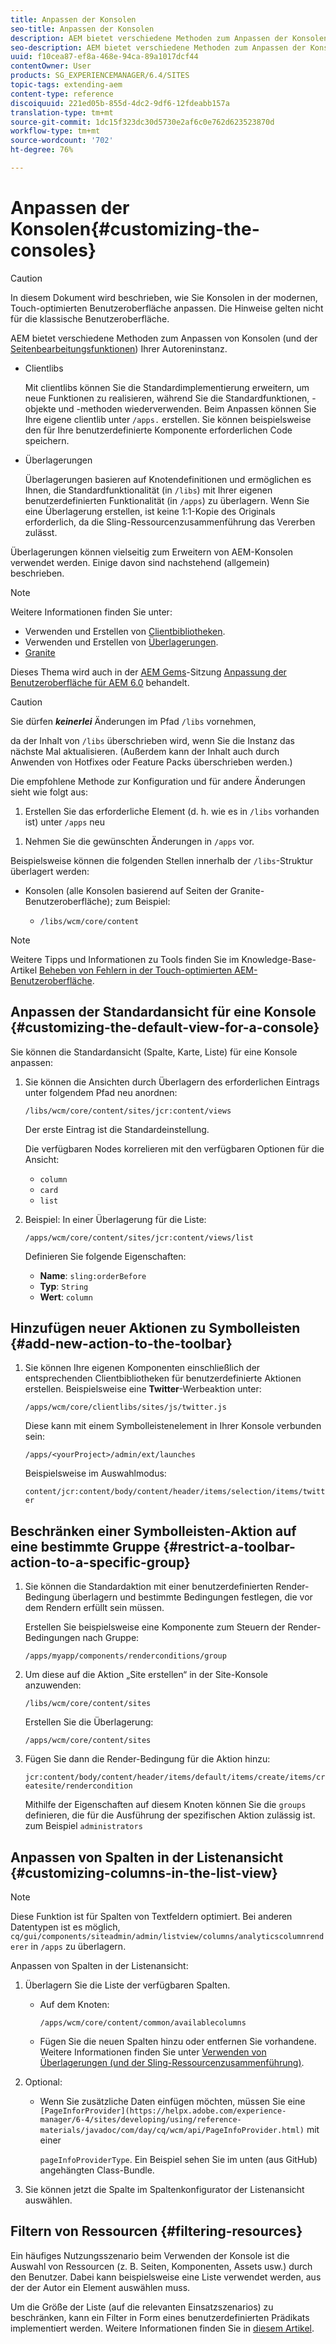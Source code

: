```yaml
---
title: Anpassen der Konsolen
seo-title: Anpassen der Konsolen
description: AEM bietet verschiedene Methoden zum Anpassen der Konsolen Ihrer Autoreninstanz.
seo-description: AEM bietet verschiedene Methoden zum Anpassen der Konsolen Ihrer Autoreninstanz.
uuid: f10cea87-ef8a-468e-94ca-89a1017dcf44
contentOwner: User
products: SG_EXPERIENCEMANAGER/6.4/SITES
topic-tags: extending-aem
content-type: reference
discoiquuid: 221ed05b-855d-4dc2-9df6-12fdeabb157a
translation-type: tm+mt
source-git-commit: 1dc15f323dc30d5730e2af6c0e762d623523870d
workflow-type: tm+mt
source-wordcount: '702'
ht-degree: 76%

---
```



# Anpassen der Konsolen{#customizing-the-consoles}

>[!CAUTION]
>
>In diesem Dokument wird beschrieben, wie Sie Konsolen in der modernen, Touch-optimierten Benutzeroberfläche anpassen. Die Hinweise gelten nicht für die klassische Benutzeroberfläche.

AEM bietet verschiedene Methoden zum Anpassen von Konsolen (und der [Seitenbearbeitungsfunktionen](/help/sites-developing/customizing-page-authoring-touch.md)) Ihrer Autoreninstanz.

* Clientlibs 

   Mit clientlibs können Sie die Standardimplementierung erweitern, um neue Funktionen zu realisieren, während Sie die Standardfunktionen, -objekte und -methoden wiederverwenden. Beim Anpassen können Sie Ihre eigene clientlib unter `/apps.` erstellen. Sie können beispielsweise den für Ihre benutzerdefinierte Komponente erforderlichen Code speichern.

* Überlagerungen

   Überlagerungen basieren auf Knotendefinitionen und ermöglichen es Ihnen, die Standardfunktionalität (in `/libs`) mit Ihrer eigenen benutzerdefinierten Funktionalität (in `/apps`) zu überlagern. Wenn Sie eine Überlagerung erstellen, ist keine 1:1-Kopie des Originals erforderlich, da die Sling-Ressourcenzusammenführung das Vererben zulässt.

Überlagerungen können vielseitig zum Erweitern von AEM-Konsolen verwendet werden. Einige davon sind nachstehend (allgemein) beschrieben.

>[!NOTE]
>
>Weitere Informationen finden Sie unter:
>
>* Verwenden und Erstellen von [Clientbibliotheken](/help/sites-developing/clientlibs.md).
>* Verwenden und Erstellen von [Überlagerungen](/help/sites-developing/overlays.md).
>* [Granite](https://helpx.adobe.com/experience-manager/6-4/sites/developing/using/reference-materials/granite-ui/api/index.html)

>
>
Dieses Thema wird auch in der [AEM Gems](https://docs.adobe.com/content/ddc/en/gems.html)-Sitzung [Anpassung der Benutzeroberfläche für AEM 6.0](https://docs.adobe.com/content/ddc/en/gems/user-interface-customization-for-aem-6.html) behandelt.

>[!CAUTION]
>
>Sie dürfen ***keinerlei*** Änderungen im Pfad `/libs` vornehmen,
>
>da der Inhalt von `/libs` überschrieben wird, wenn Sie die Instanz das nächste Mal aktualisieren. (Außerdem kann der Inhalt auch durch Anwenden von Hotfixes oder Feature Packs überschrieben werden.)
>
>Die empfohlene Methode zur Konfiguration und für andere Änderungen sieht wie folgt aus:
>
>1. Erstellen Sie das erforderliche Element (d. h. wie es in `/libs` vorhanden ist) unter `/apps` neu
   >
   >
1. Nehmen Sie die gewünschten Änderungen in `/apps` vor.

>



Beispielsweise können die folgenden Stellen innerhalb der `/libs`-Struktur überlagert werden:

* Konsolen (alle Konsolen basierend auf Seiten der Granite-Benutzeroberfläche); zum Beispiel:

   * `/libs/wcm/core/content`

<!-- Needs a review by Engineering -->
<!--
* secondary (inner) rails; for example:

    * `/libs/wcm/core/content/search`

* toolbar(s) (dependent on console; for example sites):

    * default 

      `/libs/wcm/core/content/sites/jcr:content/body/content/header/items/default`

    * selection mode

      `/libs/wcm/core/content/sites/jcr:content/body/content/header/items/selection`

* help menu options (dependent on console; for example sites):

    * `/libs/wcm/core/content/sites/jcr:content/body/help`

* information shown on the card view (dependent on console; for example sites):

    * `/libs/wcm/core/content/sites/jcr:content/body/content/content/items/childpages`

-->
>[!NOTE]
>
>Weitere Tipps und Informationen zu Tools finden Sie im Knowledge-Base-Artikel [Beheben von Fehlern in der Touch-optimierten AEM-Benutzeroberfläche](https://helpx.adobe.com/experience-manager/kb/troubleshooting-aem-touchui-issues.html).

<!-- Needs a review by Engineering -->
<!--
## Code Samples {#code-samples}

Various packages have been made available on Github. These provide code samples related to the tasks covered on this page.

### aem-admin-extension-new-console {#aem-admin-extension-new-console}

`aem-admin-extension-new-console` is a sample package showing how to [create a new AEM 6 console](#create-a-custom-console). This package provides a UI for managing [Launches](/help/sites-authoring/launches.md) and adds a link in the navigation:

CODE ON GITHUB

You can find the code of this page on GitHub

* [Open aem-admin-extension-new-console project on GitHub](https://github.com/Adobe-Marketing-Cloud/aem-admin-extension-new-console)
* Download the project as [a ZIP file](https://github.com/Adobe-Marketing-Cloud/aem-admin-extension-new-console/archive/master.zip)

### aem-admin-extension-customize-sites {#aem-admin-extension-customize-sites}

`aem-admin-extension-customize-sites` is a sample package showing how to customize an existing AEM 6 admin console. This package provides updates to Sites administration:

CODE ON GITHUB

You can find the code of this page on GitHub

* [Open aem-admin-extension-customize-sites project on GitHub](https://github.com/Adobe-Marketing-Cloud/aem-admin-extension-customize-sites)
* Download the project as [a ZIP file](https://github.com/Adobe-Marketing-Cloud/aem-admin-extension-customize-sites/archive/master.zip)
-->

<!-- Needs a review by Engineering -->
<!--
## Create a Custom Console {#create-a-custom-console}

1. You can create a custom console with related actions; for example, Launches at the top level (below Sites):

   This involves:

    * creating the root space definition of your new console ``; for example:

        * `/apps/<yourProject>/admin/ext/launches`

    * this can contain (according to requirements):

        * the corresponding [clientlibs](/help/sites-developing/clientlibs.md) for custom actions and `less`/ `css` definitions

            * `/apps/<yourProject>/admin/ext/launches/clientlibs`

        * components that need to be redefined/adjusted; for example, the breadcrumbs, datasource and the launch

            * `/apps/<yourProject>/admin/ext/launches/components`

        * the Granite UI page resource:

            * `/apps/<yourProject>/admin/ext/launches/content/jcr:content`

              property: `sling:resourceType`

        * the page definition of the console

            * `/apps/<yourProject>/admin/ext/launches/content/jcr:content/head`
            * `/apps/<yourProject>/admin/ext/launches/content/jcr:content/body`

   ![chlimage_1-236](assets/chlimage_1-236.png)

   To use the new console (for example in the [rail for navigation](#add-new-navigation-option-to-rail)) an ID is used, so that it can be explicitly referenced. The ID is used to connect the console and its navigation definition. The ID is defined in the `rail` node of the page; for example, for the Sites console:

    * the rail node is: 

      `/libs/wcm/core/content/sites/jcr:content/body/rail`

        * here the `currentId` property is defined: 

          `currentId` = `cq-sites`

   For the Launches console example:

    * the node is:

        * `/apps/<yourProject>/admin/ext/launches/content/jcr:content/body/rail`

    * with the following properties:

        * `currentId` = `cq-launches`
        * `sling:resourceType` = `granite/ui/components/endor/navcolumns`
        * `srcPath` = `cq/core/content/nav`
-->

## Anpassen der Standardansicht für eine Konsole {#customizing-the-default-view-for-a-console}

Sie können die Standardansicht (Spalte, Karte, Liste) für eine Konsole anpassen:

1. Sie können die Ansichten durch Überlagern des erforderlichen Eintrags unter folgendem Pfad neu anordnen:

   `/libs/wcm/core/content/sites/jcr:content/views`

   Der erste Eintrag ist die Standardeinstellung.

   Die verfügbaren Nodes korrelieren mit den verfügbaren Optionen für die Ansicht:

   * `column`
   * `card`
   * `list`

1. Beispiel: In einer Überlagerung für die Liste:

   `/apps/wcm/core/content/sites/jcr:content/views/list`

   Definieren Sie folgende Eigenschaften:

   * **Name**: `sling:orderBefore`
   * **Typ**: `String`
   * **Wert**: `column`

<!-- Needs a review by Engineering -->
<!--
`aem-admin-extension-customize-sites` is a sample package showing how to customize an existing AEM 6 admin console. This package provides updates to Sites administration:

CODE ON GITHUB

You can find the code of this page on GitHub

* [Open aem-admin-extension-customize-sites project on GitHub](https://github.com/Adobe-Marketing-Cloud/aem-admin-extension-customize-sites)
* Download the project as [a ZIP file](https://github.com/Adobe-Marketing-Cloud/aem-admin-extension-customize-sites/archive/master.zip)
-->

<!-- Needs a review by Engineering -->
<!--
### Add New Navigation Option to Rail {#add-new-navigation-option-to-rail}

1. You can add a navigation entry in the rail (for example, a [custom console](#create-a-custom-console) such as Launches).

   To do this, you create an overlay of:

   `/libs/cq/core/content/nav`

   In the `/apps` overlay:

   `/apps/cq/core/content/nav`

   Create the new nodes and properties:

   ![chlimage_1-237](assets/chlimage_1-237.png)

    * Extend navigation:

        * `/apps/cq/core/content/nav/launches`

    * Specify location in the tree:

        * property: `sling:orderBefore`

    * To create the connection, the `id` property references (i.e. must be the same as) the `currentID` property [for the appropriate console](#create-a-custom-console):

        * property: `id`
        * value: same as for your console (e.g. `cq-launches`) 

          for example: the same value as the `currentId` property on:

          `/apps/<yourProject>/admin/ext/launches/content/jcr:content/body/rail`
-->

## Hinzufügen neuer Aktionen zu Symbolleisten {#add-new-action-to-the-toolbar}

1. Sie können Ihre eigenen Komponenten einschließlich der entsprechenden Clientbibliotheken für benutzerdefinierte Aktionen erstellen. Beispielsweise eine **Twitter**-Werbeaktion unter:

   `/apps/wcm/core/clientlibs/sites/js/twitter.js`

   Diese kann mit einem Symbolleistenelement in Ihrer Konsole verbunden sein:

   `/apps/<yourProject>/admin/ext/launches`

   Beispielsweise im Auswahlmodus:

   `content/jcr:content/body/content/header/items/selection/items/twitter`

## Beschränken einer Symbolleisten-Aktion auf eine bestimmte Gruppe {#restrict-a-toolbar-action-to-a-specific-group}

1. Sie können die Standardaktion mit einer benutzerdefinierten Render-Bedingung überlagern und bestimmte Bedingungen festlegen, die vor dem Rendern erfüllt sein müssen.

   Erstellen Sie beispielsweise eine Komponente zum Steuern der Render-Bedingungen nach Gruppe:

   `/apps/myapp/components/renderconditions/group`

1. Um diese auf die Aktion „Site erstellen“ in der Site-Konsole anzuwenden:

   `/libs/wcm/core/content/sites`

   Erstellen Sie die Überlagerung:

   `/apps/wcm/core/content/sites`

1. Fügen Sie dann die Render-Bedingung für die Aktion hinzu:

   `jcr:content/body/content/header/items/default/items/create/items/createsite/rendercondition`

   Mithilfe der Eigenschaften auf diesem Knoten können Sie die `groups` definieren, die für die Ausführung der spezifischen Aktion zulässig ist. zum Beispiel `administrators`

<!-- Needs a review by Engineering -->
<!--
## Remove Access to Navigation Option on Rail {#remove-access-to-navigation-option-on-rail}

1. You can rename a navigation entry in the rail by overlaying the required entry from under:

   `/libs/cq/core/content/nav`

   The nodes available correlate to the navigation options in the rail:

    * `projects`
    * `sites`
    * `assets`
    * `apps`
    * `forms`
    * `screens`
    * `personalization`
    * `commerce`
    * `tools`
    * `communities`

1. For example, on a overlay at:

   `/apps/cq/core/content/nav/sites`

   Define the following property:

    * **Name**: `sling:hideResource`
    * **Type**: `String` 
    * **Value**: `true`

`aem-admin-extension-customize-sites` is a sample package showing how to customize an existing AEM 6 admin console. This package provides updates to Sites administration:

CODE ON GITHUB

You can find the code of this page on GitHub

* [Open aem-admin-extension-new-console project on GitHub](https://github.com/Adobe-Marketing-Cloud/aem-admin-extension-new-console)
* Download the project as [a ZIP file](https://github.com/Adobe-Marketing-Cloud/aem-admin-extension-new-console/archive/master.zip)
-->

<!-- Needs a review by Engineering -->
<!--
## Restrict Access to Navigation Option on Rail {#restrict-access-to-navigation-option-on-rail}

You can restrict access to a navigation option using ACLs:

1. Open the [user and/or group management](/help/sites-administering/security.md) and select the user/group you want to restrict access for.

   >[!NOTE]
   >
   >Avoid assigning/restricting permissions on a user-by-user basis. It is [recommended to use groups](/help/sites-administering/security.md#best-practices).

1. Remove access [permissions](/help/sites-administering/security.md#permissions) to the appropriate node(s) under `/libs/cq/core/content/nav/sites`. These correlate to the navigation options in the rail:

    * `projects`
    * `sites`
    * `assets`
    * `apps`
    * `forms`
    * `screens`
    * `personalization`
    * `commerce`
    * `tools`
    * `communities`
-->

## Anpassen von Spalten in der Listenansicht {#customizing-columns-in-the-list-view}

>[!NOTE]
>
>Diese Funktion ist für Spalten von Textfeldern optimiert. Bei anderen Datentypen ist es möglich, `cq/gui/components/siteadmin/admin/listview/columns/analyticscolumnrenderer` in `/apps` zu überlagern.

<!-- Needs a review by Engineering -->
<!--
CODE ON GITHUB

You can find the code of this page on GitHub

* [Open aem-sites-extension-listview-columns project on GitHub](https://github.com/Adobe-Marketing-Cloud/aem-sites-extension-listview-columns)
* Download the project as [a ZIP file](https://github.com/Adobe-Marketing-Cloud/aem-sites-extension-listview-columns/archive/master.zip)
-->

Anpassen von Spalten in der Listenansicht:

1. Überlagern Sie die Liste der verfügbaren Spalten.

   * Auf dem Knoten:

      `/apps/wcm/core/content/common/availablecolumns`

   * Fügen Sie die neuen Spalten hinzu oder entfernen Sie vorhandene.
   Weitere Informationen finden Sie unter [Verwenden von Überlagerungen (und der Sling-Ressourcenzusammenführung)](/help/sites-developing/overlays.md).

1. Optional:

   * Wenn Sie zusätzliche Daten einfügen möchten, müssen Sie eine ` [PageInforProvider](https://helpx.adobe.com/experience-manager/6-4/sites/developing/using/reference-materials/javadoc/com/day/cq/wcm/api/PageInfoProvider.html)` mit einer

      `pageInfoProviderType`.
   Ein Beispiel sehen Sie im unten (aus GitHub) angehängten Class-Bundle.

1. Sie können jetzt die Spalte im Spaltenkonfigurator der Listenansicht auswählen.

## Filtern von Ressourcen {#filtering-resources}

Ein häufiges Nutzungsszenario beim Verwenden der Konsole ist die Auswahl von Ressourcen (z. B. Seiten, Komponenten, Assets usw.) durch den Benutzer. Dabei kann beispielsweise eine Liste verwendet werden, aus der der Autor ein Element auswählen muss.

Um die Größe der Liste (auf die relevanten Einsatzszenarios) zu beschränken, kann ein Filter in Form eines benutzerdefinierten Prädikats implementiert werden. Weitere Informationen finden Sie in [diesem Artikel](/help/sites-developing/customizing-page-authoring-touch.md#filtering-resources).
